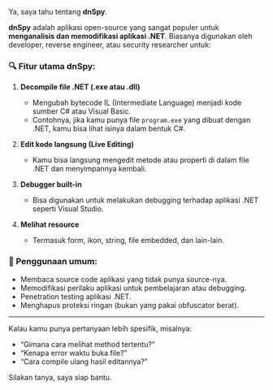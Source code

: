 Ya, saya tahu tentang **dnSpy**.

**dnSpy** adalah aplikasi open-source yang sangat populer untuk **menganalisis dan memodifikasi aplikasi .NET**. Biasanya digunakan oleh developer, reverse engineer, atau security researcher untuk:

### 🔍 Fitur utama dnSpy:

1. **Decompile file .NET (.exe atau .dll)**

   * Mengubah bytecode IL (Intermediate Language) menjadi kode sumber C# atau Visual Basic.
   * Contohnya, jika kamu punya file `program.exe` yang dibuat dengan .NET, kamu bisa lihat isinya dalam bentuk C#.

2. **Edit kode langsung (Live Editing)**

   * Kamu bisa langsung mengedit metode atau properti di dalam file .NET dan menyimpannya kembali.

3. **Debugger built-in**

   * Bisa digunakan untuk melakukan debugging terhadap aplikasi .NET seperti Visual Studio.

4. **Melihat resource**

   * Termasuk form, ikon, string, file embedded, dan lain-lain.

### 🎯 Penggunaan umum:

* Membaca source code aplikasi yang tidak punya source-nya.
* Memodifikasi perilaku aplikasi untuk pembelajaran atau debugging.
* Penetration testing aplikasi .NET.
* Menghapus proteksi ringan (bukan yang pakai obfuscator berat).

---

Kalau kamu punya pertanyaan lebih spesifik, misalnya:

* “Gimana cara melihat method tertentu?”
* “Kenapa error waktu buka file?”
* “Cara compile ulang hasil editannya?”

Silakan tanya, saya siap bantu.
